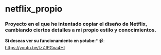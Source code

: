 # netflix_propio

### Proyecto en el que he intentado copiar el diseño de Netflix, cambiando ciertos detalles a mi propio estilo y conocimientos.

**Si deseas ver su funcionamiento en yotube:***
📹: https://youtu.be/tz7JPGna4HI

